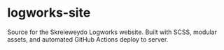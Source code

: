 # logworks-site
Source for the Skreieweydo Logworks website. Built with SCSS, modular assets, and automated GitHub Actions deploy to server.
